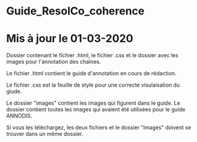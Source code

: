 # Guide_ResolCo_coherence
# Mis à jour le 01-03-2020

Dossier contenant le fichier .html, le fichier .css et le dossier avec les images pour l'annotation des chaînes. 

Le fichier .html contient le guide d'annotation en cours de rédaction. 

Le fichier .css est la feuille de style pour une correcte visulaisation du giude. 

Le dossier "images" contient les images qui figurent dans le guide. Le dossier contient toutes les images qui avaient été utilisées pour le guide ANNODIS. 

Si vous les téléchargez, les deux fichiers et le dossier "images" doivent se trouver dans un même dossier. 
